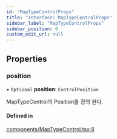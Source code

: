 ```yaml
---
id: "MapTypeControlProps"
title: "Interface: MapTypeControlProps"
sidebar_label: "MapTypeControlProps"
sidebar_position: 0
custom_edit_url: null
---
```


## Properties

### position

• `Optional` **position**: `ControlPosition`

MapTypeControl의 Position를 정의 한다.

#### Defined in

[components/MapTypeControl.tsx:8](https://github.com/JaeSeoKim/react-kakao-maps/blob/66f59fe/src/components/MapTypeControl.tsx#L8)
